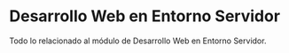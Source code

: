 # Desarrollo Web en Entorno Servidor
Todo lo relacionado al módulo de Desarrollo Web en Entorno Servidor.
